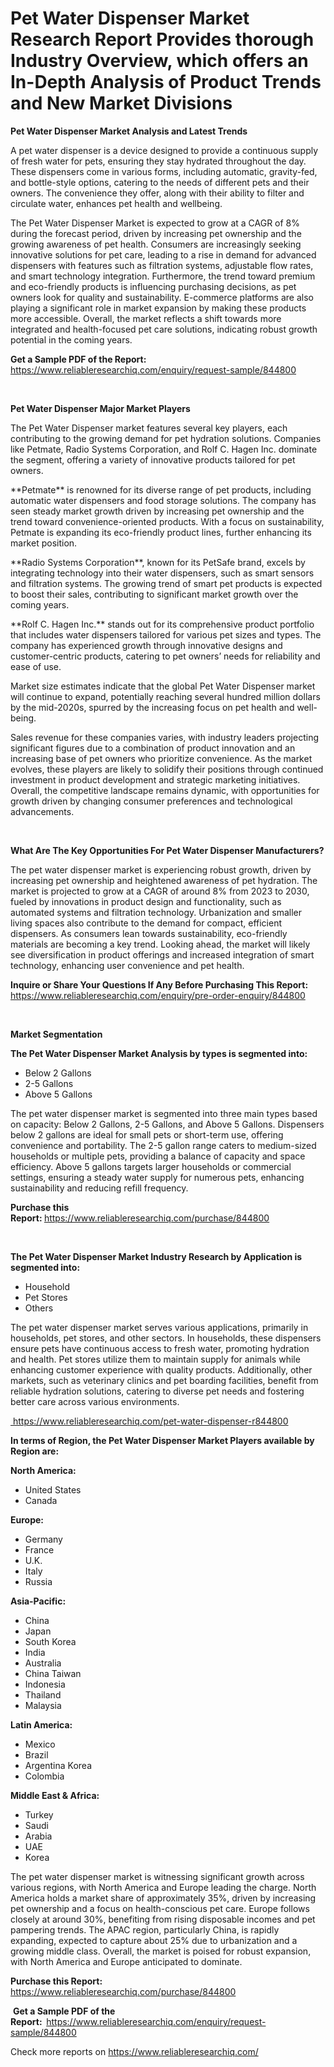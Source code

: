 <p><h1>Pet Water Dispenser Market Research Report Provides thorough Industry Overview, which offers an In-Depth Analysis of Product Trends and New Market Divisions</h1></p><p><strong>Pet Water Dispenser Market Analysis and Latest Trends</strong></p>
<p><p>A pet water dispenser is a device designed to provide a continuous supply of fresh water for pets, ensuring they stay hydrated throughout the day. These dispensers come in various forms, including automatic, gravity-fed, and bottle-style options, catering to the needs of different pets and their owners. The convenience they offer, along with their ability to filter and circulate water, enhances pet health and wellbeing.</p><p>The Pet Water Dispenser Market is expected to grow at a CAGR of 8% during the forecast period, driven by increasing pet ownership and the growing awareness of pet health. Consumers are increasingly seeking innovative solutions for pet care, leading to a rise in demand for advanced dispensers with features such as filtration systems, adjustable flow rates, and smart technology integration. Furthermore, the trend toward premium and eco-friendly products is influencing purchasing decisions, as pet owners look for quality and sustainability. E-commerce platforms are also playing a significant role in market expansion by making these products more accessible. Overall, the market reflects a shift towards more integrated and health-focused pet care solutions, indicating robust growth potential in the coming years.</p></p>
<p><strong>Get a Sample PDF of the Report:&nbsp;</strong> <a href="https://www.reliableresearchiq.com/enquiry/request-sample/844800?utm_campaign=1900&utm_medium=2&utm_source=Github&utm_content=ia&utm_term=06022025&utm_id=pet-water-dispenser">https://www.reliableresearchiq.com/enquiry/request-sample/844800</a></p>
<p>&nbsp;</p>
<p><strong>Pet Water Dispenser Major Market Players</strong></p>
<p><p>The Pet Water Dispenser market features several key players, each contributing to the growing demand for pet hydration solutions. Companies like Petmate, Radio Systems Corporation, and Rolf C. Hagen Inc. dominate the segment, offering a variety of innovative products tailored for pet owners.</p><p>**Petmate** is renowned for its diverse range of pet products, including automatic water dispensers and food storage solutions. The company has seen steady market growth driven by increasing pet ownership and the trend toward convenience-oriented products. With a focus on sustainability, Petmate is expanding its eco-friendly product lines, further enhancing its market position.</p><p>**Radio Systems Corporation**, known for its PetSafe brand, excels by integrating technology into their water dispensers, such as smart sensors and filtration systems. The growing trend of smart pet products is expected to boost their sales, contributing to significant market growth over the coming years.</p><p>**Rolf C. Hagen Inc.** stands out for its comprehensive product portfolio that includes water dispensers tailored for various pet sizes and types. The company has experienced growth through innovative designs and customer-centric products, catering to pet owners’ needs for reliability and ease of use.</p><p>Market size estimates indicate that the global Pet Water Dispenser market will continue to expand, potentially reaching several hundred million dollars by the mid-2020s, spurred by the increasing focus on pet health and well-being.</p><p>Sales revenue for these companies varies, with industry leaders projecting significant figures due to a combination of product innovation and an increasing base of pet owners who prioritize convenience. As the market evolves, these players are likely to solidify their positions through continued investment in product development and strategic marketing initiatives. Overall, the competitive landscape remains dynamic, with opportunities for growth driven by changing consumer preferences and technological advancements.</p></p>
<p>&nbsp;</p>
<p><strong>What Are The Key Opportunities For Pet Water Dispenser Manufacturers?</strong></p>
<p><p>The pet water dispenser market is experiencing robust growth, driven by increasing pet ownership and heightened awareness of pet hydration. The market is projected to grow at a CAGR of around 8% from 2023 to 2030, fueled by innovations in product design and functionality, such as automated systems and filtration technology. Urbanization and smaller living spaces also contribute to the demand for compact, efficient dispensers. As consumers lean towards sustainability, eco-friendly materials are becoming a key trend. Looking ahead, the market will likely see diversification in product offerings and increased integration of smart technology, enhancing user convenience and pet health.</p></p>
<p><strong>Inquire or Share Your Questions If Any Before Purchasing This Report:</strong> <a href="https://www.reliableresearchiq.com/enquiry/pre-order-enquiry/844800?utm_campaign=1900&utm_medium=2&utm_source=Github&utm_content=ia&utm_term=06022025&utm_id=pet-water-dispenser">https://www.reliableresearchiq.com/enquiry/pre-order-enquiry/844800</a></p>
<p>&nbsp;</p>
<p><strong>Market Segmentation</strong></p>
<p><strong>The Pet Water Dispenser Market Analysis by types is segmented into:</strong></p>
<p><ul><li>Below 2 Gallons</li><li>2-5 Gallons</li><li>Above 5 Gallons</li></ul></p>
<p><p>The pet water dispenser market is segmented into three main types based on capacity: Below 2 Gallons, 2-5 Gallons, and Above 5 Gallons. Dispensers below 2 gallons are ideal for small pets or short-term use, offering convenience and portability. The 2-5 gallon range caters to medium-sized households or multiple pets, providing a balance of capacity and space efficiency. Above 5 gallons targets larger households or commercial settings, ensuring a steady water supply for numerous pets, enhancing sustainability and reducing refill frequency.</p></p>
<p><strong>Purchase this Report:&nbsp;</strong><a href="https://www.reliableresearchiq.com/purchase/844800?utm_campaign=1900&utm_medium=2&utm_source=Github&utm_content=ia&utm_term=06022025&utm_id=pet-water-dispenser">https://www.reliableresearchiq.com/purchase/844800</a></p>
<p>&nbsp;</p>
<p><strong>The Pet Water Dispenser Market Industry Research by Application is segmented into:</strong></p>
<p><ul><li>Household</li><li>Pet Stores</li><li>Others</li></ul></p>
<p><p>The pet water dispenser market serves various applications, primarily in households, pet stores, and other sectors. In households, these dispensers ensure pets have continuous access to fresh water, promoting hydration and health. Pet stores utilize them to maintain supply for animals while enhancing customer experience with quality products. Additionally, other markets, such as veterinary clinics and pet boarding facilities, benefit from reliable hydration solutions, catering to diverse pet needs and fostering better care across various environments.</p></p>
<p><a href="https://www.reliableresearchiq.com/pet-water-dispenser-r844800?utm_campaign=1900&utm_medium=2&utm_source=Github&utm_content=ia&utm_term=06022025&utm_id=pet-water-dispenser">&nbsp;https://www.reliableresearchiq.com/pet-water-dispenser-r844800</a></p>
<p><strong>In terms of Region, the Pet Water Dispenser Market Players available by Region are:</strong></p>
<p>
    <p> <strong> North America: </strong>
        <ul>
            <li>United States</li>
            <li>Canada</li>
        </ul>
        </p> 
    <p> <strong> Europe: </strong>
        <ul>
            <li>Germany</li>
            <li>France</li>
            <li>U.K.</li>
            <li>Italy</li>
            <li>Russia</li>
        </ul>
        </p> 
    <p> <strong> Asia-Pacific: </strong>
        <ul>
            <li>China</li>
            <li>Japan</li>
            <li>South Korea</li>
            <li>India</li>
            <li>Australia</li>
            <li>China Taiwan</li>
            <li>Indonesia</li>
            <li>Thailand</li>
            <li>Malaysia</li>
        </ul>
        </p> 
    <p> <strong> Latin America: </strong>
        <ul>
            <li>Mexico</li>
            <li>Brazil</li>
            <li>Argentina Korea</li>
            <li>Colombia</li>
        </ul>
        </p> 
    <p> <strong> Middle East & Africa: </strong>
        <ul>
            <li>Turkey</li>
            <li>Saudi</li>
            <li>Arabia</li>
            <li>UAE</li>
            <li>Korea</li>
        </ul>
    </p>
    </p>
<p><p>The pet water dispenser market is witnessing significant growth across various regions, with North America and Europe leading the charge. North America holds a market share of approximately 35%, driven by increasing pet ownership and a focus on health-conscious pet care. Europe follows closely at around 30%, benefiting from rising disposable incomes and pet pampering trends. The APAC region, particularly China, is rapidly expanding, expected to capture about 25% due to urbanization and a growing middle class. Overall, the market is poised for robust expansion, with North America and Europe anticipated to dominate.</p></p>
<p><strong>Purchase this Report: </strong><a href="https://www.reliableresearchiq.com/purchase/844800?utm_campaign=1900&utm_medium=2&utm_source=Github&utm_content=ia&utm_term=06022025&utm_id=pet-water-dispenser">https://www.reliableresearchiq.com/purchase/844800</a></p>
<p>&nbsp;<strong>Get a Sample PDF of the Report:&nbsp;&nbsp;</strong><a href="https://www.reliableresearchiq.com/enquiry/request-sample/844800?utm_campaign=1900&utm_medium=2&utm_source=Github&utm_content=ia&utm_term=06022025&utm_id=pet-water-dispenser">https://www.reliableresearchiq.com/enquiry/request-sample/844800</a></p>
<p><strong></strong></p>
<p>Check more reports on <a href="https://www.reliableresearchiq.com/?utm_campaign=1900&utm_medium=2&utm_source=Github&utm_content=ia&utm_term=06022025&utm_id=pet-water-dispenser">https://www.reliableresearchiq.com/</a></p>